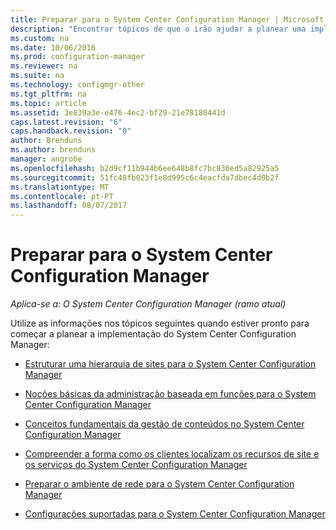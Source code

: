 ```yaml
---
title: Preparar para o System Center Configuration Manager | Microsoft Docs
description: "Encontrar tópicos de que o irão ajudar a planear uma implementação do System Center Configuration Manager."
ms.custom: na
ms.date: 10/06/2016
ms.prod: configuration-manager
ms.reviewer: na
ms.suite: na
ms.technology: configmgr-other
ms.tgt_pltfrm: na
ms.topic: article
ms.assetid: 3e839a3e-e476-4ec2-bf29-21e78180441d
caps.latest.revision: "6"
caps.handback.revision: "0"
author: Brenduns
ms.author: brenduns
manager: angrobe
ms.openlocfilehash: b2d9cf11b944b6ee648b8fc7bc836ed5a82925a5
ms.sourcegitcommit: 51fc48fb023f1e8d995c6c4eacfda7dbec4d0b2f
ms.translationtype: MT
ms.contentlocale: pt-PT
ms.lasthandoff: 08/07/2017
---
```

# <a name="get-ready-for-system-center-configuration-manager"></a>Preparar para o System Center Configuration Manager

*Aplica-se a: O System Center Configuration Manager (ramo atual)*

Utilize as informações nos tópicos seguintes quando estiver pronto para começar a planear a implementação do System Center Configuration Manager:  


  -   [Estruturar uma hierarquia de sites para o System Center Configuration Manager](../../core/plan-design/hierarchy/design-a-hierarchy-of-sites.md)  

  -   [Noções básicas da administração baseada em funções para o System Center Configuration Manager](../../core/understand/fundamentals-of-role-based-administration.md)  

  -   [Conceitos fundamentais da gestão de conteúdos no System Center Configuration Manager](../../core/plan-design/hierarchy/fundamental-concepts-for-content-management.md)  

  -   [Compreender a forma como os clientes localizam os recursos de site e os serviços do System Center Configuration Manager](../../core/plan-design/hierarchy/understand-how-clients-find-site-resources-and-services.md)  

-   [Preparar o ambiente de rede para o System Center Configuration Manager](/sccm/core/plan-design/network/configure-firewalls-ports-domains)  

-   [Configurações suportadas para o System Center Configuration Manager](../../core/plan-design/configs/supported-configurations.md)  
